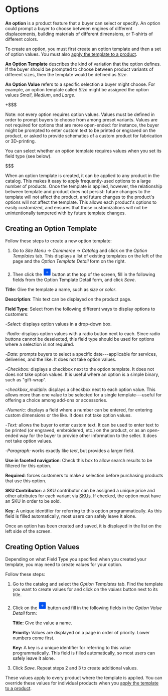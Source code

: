 # Options [](id=options)

**An option** is a product feature that a buyer can select or specify.  An
option could prompt a buyer to choose between engines of different
displacements, building materials of different dimensions, or T-shirts of
different colors.

To create an option, you must first create an option template and then a set of
option values. You must also [apply the template to
a product](/web/liferay-emporio/documentation/-/knowledge_base/7-1/adding-options-to-products).

**An Option Template** describes the kind of variation that the option defines.
If the buyer should be prompted to choose between product variants of different
sizes, then the template would be defined as *Size*.

**An Option Value** refers to a specific selection a buyer might choose. For
example, an option template called *Size* might be assigned the option values
*Small*, *Medium*, and *Large*.

+$$$

Note: not every option requires option values. Values must be defined in order
to prompt buyers to choose from among preset variants. Values are not required
for options that are more open-ended: for instance, the buyer might be prompted
to enter custom text to be printed or engraved on the product, or asked to
provide schematics of a custom product for fabrication or 3D-printing.

You can select whether an option template requires values when you set its field
type (see below).

$$$

When an option template is created, it can be applied to any product in the
catalog. This makes it easy to apply frequently-used options to a large number
of products. Once the template is applied, however, the relationship between
template and product does not persist: future changes to the template will not
affect the product, and future changes to the product's options will not affect
the template. This allows each product's options to easily customized, and
ensures that those customizations will not be unintentionally tampered with by
future template changes.

## Creating an Option Template [](id=creating-an-option-template)

Follow these steps to create a new option template:

1.  Go to *Site Menu* &rarr; *Commerce* &rarr; *Catalog* and click on the
    *Option Templates* tab. This displays a list of existing templates on the
    left of the page and the *Option Template Detail* form on the right.

2.  Then click the ![Add](../../images/icon-add.png) button at the top of the
    screen, fill in the following fields from the Option Template Detail form,
    and click *Save*.

**Title**: Give the template a name, such as *size* or *color*.

**Description**: This text can be displayed on the product page.

**Field Type**: Select from the following different ways to display
options to customers:

-*Select:* displays option values in a drop-down box.

-*Radio:* displays option values with a radio button next to each. Since radio
buttons cannot be deselected, this field type should be used for options where
a selection is not required.

-*Date:* prompts buyers to select a specific date---applicable for services,
deliveries, and the like. It does not take option values.

-*Checkbox:* displays a checkbox next to the option template. It does
not does not take option values. It is useful where an option is a simple
binary, such as "gift-wrap".

-*checkbox_multiple:* displays a checkbox next to each option value. This allows
more than one value to be selected for a single template---useful for offering
a choice among add-ons or accessories.

-*Numeric:* displays a field where a number can be entered, for
entering custom dimensions or the like. It does not take option values.

-*Text:* allows the buyer to enter custom text. It can be used to enter text to
be printed (or engraved, embroidered, etc.) on the product, or as an open-ended
way for the buyer to provide other information to the seller. It does not take
option values.

-*Paragraph:* works exactly like *text*, but provides a larger field.

**Use in faceted navigation**: Check this box to allow search results to be
filtered for this option.

**Required**: forces customers to make a selection before purchasing products
that use this option.

**SKU Contributor:** a SKU contributor can be assigned a unique price and other
attributes for each variant via
[SKUs](/web/liferay-emporio/documentation/-/knowledge_base/7-1/SKUs). If
checked, the option must have an SKU in order to be sold.

**Key**: A unique identifier for referring to this option programmatically. As
this field is filled automatically, most users can safely leave it alone.

Once an option has been created and saved, it is displayed in the list on the
left side of the screen.

## Creating Option Values [](id=creating-option-values-at-the-catalog-scope)

Depending on what Field Type you specified when you created your template, you
may need to create values for your option. 

Follow these steps:

1.  Go to the catalog and select the *Option Templates* tab. Find the template
    you want to create values for and click on the *values* button next to its
    title.

2.  Click on the ![Add](../../images/icon-add.png) button and fill in the
    following fields in the *Option Value Detail* form:

    **Title:** Give the value a name.

    **Priority:** Values are displayed on a page in order of priority. Lower
    numbers come first.

    **Key:** A key is a unique identifier for referring to this value
    programmatically. This field is filled automatically, so most users can
    safely leave it alone.

3.  Click *Save*. Repeat steps 2 and 3 to create additional values.

These values apply to every product where the template is applied. You can
override these values for individual products when you 
[apply the template to a product](/web/liferay-emporio/documentation/-/knowledge_base/7-1/adding-options-to-products).
